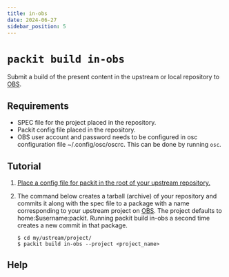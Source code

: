 ```yaml
---
title: in-obs
date: 2024-06-27
sidebar_position: 5
---
```


# `packit build in-obs`

Submit a build of the present content in the upstream or local repository to [OBS](https://build.opensuse.org/).

## Requirements

* SPEC file for the project placed in the repository.
* Packit config file placed in the repository.
* OBS user account and password needs to be configured in osc configuration file ~/.config/osc/oscrc.
  This can be done by running `osc`.


## Tutorial

1. [Place a config file for packit in the root of your upstream repository.](/docs/configuration/)

2. The command below creates a tarball (archive) of your repository and commits it  along with the spec file to a package with a name corresponding to your upstream project on [OBS](https://build.opensuse.org/). The project defaults to home:$username:packit. Running packit build in-obs a second time creates a new commit in that package. 

    ```
    $ cd my/ustream/project/
    $ packit build in-obs --project <project_name>
    ```
## Help


